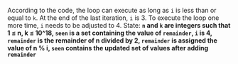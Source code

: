 According to the code, the loop can execute as long as `i` is less than or equal to `k`. At the end of the last iteration, `i` is 3. To execute the loop one more time, `i` needs to be adjusted to 4.
State: **`n` and `k` are integers such that 1 ≤ n, k ≤ 10^18, `seen` is a set containing the value of `remainder`, `i` is 4, `remainder` is the remainder of n divided by 2, `remainder` is assigned the value of n % i, `seen` contains the updated set of values after adding `remainder`**